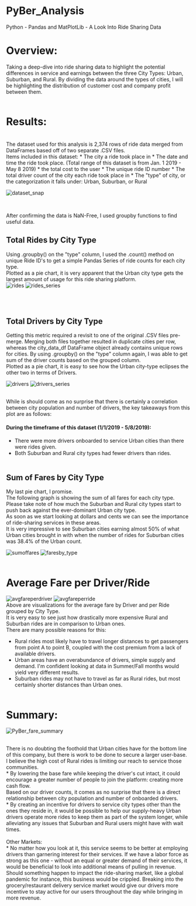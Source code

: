 # PyBer_Analysis
Python - Pandas and MatPlotLib - A Look Into Ride Sharing Data

# Overview:
Taking a deep-dive into ride sharing data to highlight the potential differences in service and earnings between the three City Types: Urban, Suburban, and Rural.
By dividing the data around the types of cities, I will be highlighting the distribution of customer cost and company profit between them. 
<br><br>
# Results:
<br>
The dataset used for this analysis is 2,374 rows of ride data merged from DataFrames based off of two separate .CSV files.<br>
Items included in this dataset:
* The city a ride took place in
* The date and time the ride took place. (Total range of this dataset is from Jan. 1 2019 - May 8 2019)
* the total cost to the user
* The unique ride ID number
* The total driver count of the city each ride took place in
* The "type" of city, or the categorization it falls under: Urban, Suburban, or Rural
<br>

![dataset_snap](https://user-images.githubusercontent.com/14188580/112877554-8409fb80-908c-11eb-92b1-0287266302b2.PNG)

<br>

After confirming the data is NaN-Free, I used groupby functions to find useful data.<br>

## Total Rides by City Type
Using .groupby() on the "type" column, I used the .count() method on unique Ride ID's to get a simple Pandas Series of ride counts for each city type.<br>
Plotted as a pie chart, it is very apparent that the Urban city type gets the largest amount of usage for this ride sharing platform.<br>
![rides](https://user-images.githubusercontent.com/14188580/112891129-5ed1b900-909d-11eb-883c-4fae022d6a87.png)
![rides_series](https://user-images.githubusercontent.com/14188580/112901570-8e3af280-90aa-11eb-8146-ab4328df287f.PNG)

<br><br>

## Total Drivers by City Type
Getting this metric required a revisit to one of the original .CSV files pre-merge. Merging both files together resulted in duplicate cities per row, whereas the city_data_df DataFrame object already contains unique rows for cities. By using .groupby() on the "type" column again, I was able to get sum of the driver counts based on the grouped column.
<br>
Plotted as a pie chart, it is easy to see how the Urban city-type eclipses the other two in terms of Drivers.<br>

![drivers](https://user-images.githubusercontent.com/14188580/112899125-52525e00-90a7-11eb-8e50-93fa615d54c2.png)
![drivers_series](https://user-images.githubusercontent.com/14188580/112901592-972bc400-90aa-11eb-9ad1-beebf103ab8f.PNG)

<br>
While is should come as no surprise that there is certainly a correlation between city population and number of drivers, the key takeaways from this plot are as follows:

#### During the timeframe of this dataset (1/1/2019 - 5/8/2019):

* There were more drivers onboarded to service Urban cities than there were rides given.
* Both Suburban and Rural city types had fewer drivers than rides.
<br><br>

## Sum of Fares by City Type
My last pie chart, I promise.<br>
The following graph is showing the sum of all fares for each city type. Please take note of how much the Suburban and Rural city types start to push back against the ever-dominant Urban city type. <br>
As soon as we start looking at dollars and cents we can see the importance of ride-sharing services in these areas.<br>
It is very impressive to see Suburban cities earning almost 50% of what Urban cities brought in with when the number of rides for Suburban cities was 38.4% of the Urban count.
<br>

![sumoffares](https://user-images.githubusercontent.com/14188580/112903264-e07d1300-90ac-11eb-8915-8cc72b6efc4b.png)
![faresby_type](https://user-images.githubusercontent.com/14188580/112903275-e4109a00-90ac-11eb-9d8b-35e697cb322d.PNG)
<br><br>

# Average Fare per Driver/Ride
![avgfareperdriver](https://user-images.githubusercontent.com/14188580/112909911-f17f5180-90b7-11eb-9428-eea4d697d3fa.png)
![avgfareperride](https://user-images.githubusercontent.com/14188580/112909917-f2b07e80-90b7-11eb-87f6-bf1928998384.png)
<br>
Above are visualizations for the average fare by Driver and per Ride grouped by City Type.<br>
It is very easy to see just how drastically more expensive Rural and Suburban rides are in comparison to Urban ones.<br>
There are many possible reasons for this:
* Rural rides most likely have to travel longer distances to get passengers from point A to point B, coupled with the cost premium from a lack of available drivers.
* Urban areas have an overabundance of drivers, simple supply and demand. I'm confident looking at data in Summer/Fall months would yield very different results.
* Suburban rides may not have to travel as far as Rural rides, but most certainly shorter distances than Urban ones. 
<br><br>

# Summary:
![PyBer_fare_summary](https://user-images.githubusercontent.com/14188580/112912629-98b2b780-90bd-11eb-9bdb-5450964cff05.png)

<br>
There is no doubting the foothold that Urban cities have for the bottom line of this company, but there is work to be done to secure a larger user-base.<br>
I believe the high cost of Rural rides is limiting our reach to service those communities.<br>
* By lowering the base fare while keeping the driver's cut intact, it could encourage a greater number of people to join the platform: creating more cash flow.
<br>
Based on our driver counts, it comes as no surprise that there is a direct relationship between city population and number of onboarded drivers.<br>
* By creating an incentive for drivers to service city types other than the ones they reside in, it would be possible to help our supply-heavy Urban drivers operate more rides to keep them as part of the system longer, while alleviating any issues that Suburban and Rural users might have with wait times.
<br><br>
Other Markets:<br>
* No matter how you look at it, this service seems to be better at employing drivers than garnering interest for their services. If we have a labor force as strong as this one - without an equal or greater demand of their services, it would be beneficial to look into additional means of pulling in revenue. Should something happen to impact the ride-sharing market, like a global pandemic for instance, this business would be crippled. Breaking into the grocery/restaurant delivery service market would give our drivers more incentive to stay active for our users throughout the day while bringing in more revenue.

<br>
